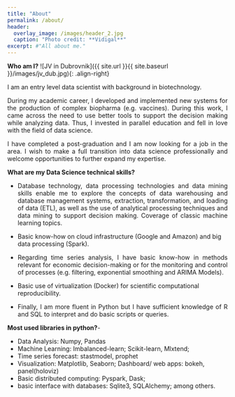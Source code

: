 ```yaml
---
title: "About"
permalink: /about/
header:
  overlay_image: /images/header_2.jpg
  caption: "Photo credit: **Vidigal**"
excerpt: #"All about me."
---
```

**Who am I?** 
![JV in Dubrovnik]({{ site.url }}{{ site.baseurl }}/images/jv_dub.jpg){: .align-right}
<p style='text-align: justify;'> I am an entry level data scientist with background in biotechnology. </p>

<p style='text-align: justify;'>During my academic career, I developed and implemented new systems for the production of complex biopharma (e.g. vaccines). 
During this work, I came across the need to use better tools to support the decision making while analyzing data. Thus, I invested in parallel education and fell in love with the field of data science. </p>

<p style='text-align: justify;'>I have completed a post-graduation and I am now looking for a job in the area. I wish to make a full transition into data science professionally and welcome opportunities to further expand my expertise.</p>

**What are my Data Science technical skills?** 
* <p style='text-align: justify;'> Database technology, data processing technologies and data mining skills enable me to explore the concepts of data warehousing and database management systems, extraction, transformation, and loading of data (ETL), as well as the use of analytical processing techniques and data mining to support decision making. Coverage of classic machine learning topics.</p>
* Basic know-how on cloud infrastructure (Google and Amazon) and big data processing (Spark). 
* <p style='text-align: justify;'> Regarding time series analysis, I have basic know-how in methods relevant for economic decision-making or for the monitoring and control of processes (e.g. filtering, exponential smoothing and ARIMA Models). </p>
* Basic use of virtualization (Docker) for scientific computational reproducibility.
* <p style='text-align: justify;'> Finally, I am more fluent in Python but I have sufficient knowledge of R and SQL to interpret and do basic scripts or queries.</p>

**Most used libraries in python?**- 
* Data Analysis: Numpy, Pandas 
* Machine Learning: Imbalanced-learn; Scikit-learn, Mlxtend;
* Time series forecast: stastmodel, prophet
* Visualization: Matplotlib, Seaborn; Dashboard/ web apps: bokeh, panel(holoviz)
* Basic distributed computing: Pyspark, Dask;  
* basic interface with databases: Sqlite3, SQLAlchemy; among others.
